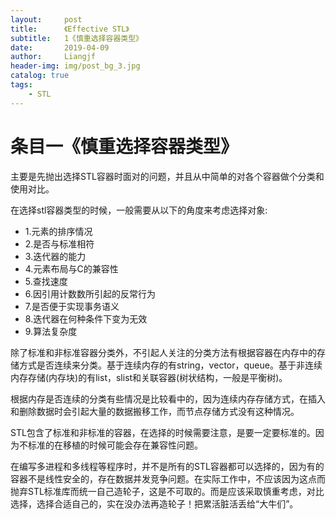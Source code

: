 ```yaml
---
layout:     post                  
title:      《Effective STL》         
subtitle:   1《慎重选择容器类型》
date:       2019-04-09          
author:     Liangjf                  
header-img: img/post_bg_3.jpg
catalog: true                      
tags:                       
    - STL
---
```


# 条目一《慎重选择容器类型》

主要是先抛出选择STL容器时面对的问题，并且从中简单的对各个容器做个分类和使用对比。

在选择stl容器类型的时候，一般需要从以下的角度来考虑选择对象:

- 1.元素的排序情况
- 2.是否与标准相符
- 3.迭代器的能力
- 4.元素布局与C的兼容性
- 5.查找速度
- 6.因引用计数数所引起的反常行为
- 7.是否便于实现事务语义
- 8.迭代器在何种条件下变为无效
- 9.算法复杂度

除了标准和非标准容器分类外，不引起人关注的分类方法有根据容器在内存中的存储方式是否连续来分类。基于连续内存的有string，vector，queue。基于非连续内存存储(内存块)的有list，slist和关联容器(树状结构，一般是平衡树)。

根据内存是否连续的分类有些情况是比较看中的，因为连续内存存储方式，在插入和删除数据时会引起大量的数据搬移工作，而节点存储方式没有这种情况。

STL包含了标准和非标准的容器，在选择的时候需要注意，是要一定要标准的。因为不标准的在移植的时候可能会存在兼容性问题。

在编写多进程和多线程等程序时，并不是所有的STL容器都可以选择的，因为有的容器不是线性安全的，存在数据并发竞争问题。在实际工作中，不应该因为这点而抛弃STL标准库而统一自己造轮子，这是不可取的。而是应该采取慎重考虑，对比选择，选择合适自己的，实在没办法再造轮子！把累活脏活丢给“大牛们”。
